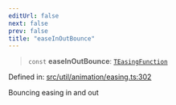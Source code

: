 ```yaml
---
editUrl: false
next: false
prev: false
title: "easeInOutBounce"
---
```


> `const` **easeInOutBounce**: [`TEasingFunction`](/api/fabric/namespaces/util/type-aliases/teasingfunction/)

Defined in: [src/util/animation/easing.ts:302](https://github.com/fabricjs/fabric.js/blob/8206f10a405480a7ba988ff6cfdde6412c1f13f8/src/util/animation/easing.ts#L302)

Bouncing easing in and out
